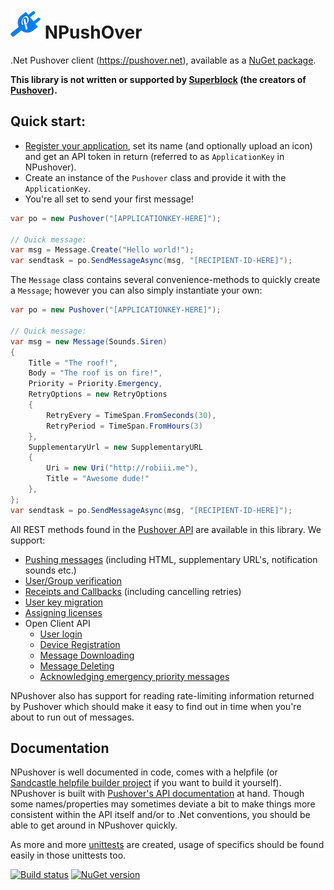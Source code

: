 # ![Logo](https://raw.githubusercontent.com/RobThree/NPushOver/master/Logo/logo_48.png) NPushOver
.Net Pushover client (https://pushover.net), available as a [NuGet package](https://www.nuget.org/packages/NPushover/).

**This library is not written or supported by [Superblock](http://superblock.net/) (the creators of [Pushover](https://pushover.net)).**

## Quick start:

* [Register your application](https://pushover.net/apps/build), set its name (and optionally upload an icon) and get an API token in return (referred to as `ApplicationKey` in NPushover).
* Create an instance of the `Pushover` class and provide it with the `ApplicationKey`.
* You're all set to send your first message!

```c#
var po = new Pushover("[APPLICATIONKEY-HERE]");

// Quick message:
var msg = Message.Create("Hello world!");
var sendtask = po.SendMessageAsync(msg, "[RECIPIENT-ID-HERE]");
```

The `Message` class contains several convenience-methods to quickly create a `Message`; however you can also simply instantiate your own:

```c#
var po = new Pushover("[APPLICATIONKEY-HERE]");

// Quick message:
var msg = new Message(Sounds.Siren)
{
    Title = "The roof!",
    Body = "The roof is on fire!",
    Priority = Priority.Emergency,
    RetryOptions = new RetryOptions
    {
        RetryEvery = TimeSpan.FromSeconds(30),
        RetryPeriod = TimeSpan.FromHours(3)
    },
    SupplementaryUrl = new SupplementaryURL
    {
        Uri = new Uri("http://robiii.me"),
        Title = "Awesome dude!"
    },
};
var sendtask = po.SendMessageAsync(msg, "[RECIPIENT-ID-HERE]");
```

All REST methods found in the [Pushover API](https://pushover.net/api) are available in this library. We support:

* [Pushing messages](https://pushover.net/api#messages) (including HTML, supplementary URL's, notification sounds etc.)
* [User/Group verification](https://pushover.net/api#verification)
* [Receipts and Callbacks](https://pushover.net/api#receipt) (including cancelling retries)
* [User key migration](https://pushover.net/api/subscriptions#migration)
* [Assigning licenses](https://pushover.net/api/licensing)
* Open Client API
  * [User login](https://pushover.net/api/client#login)
  * [Device Registration](https://pushover.net/api/client#register)
  * [Message Downloading](https://pushover.net/api/client#download)
  * [Message Deleting](https://pushover.net/api/client#delete)
  * [Acknowledging emergency priority messages](https://pushover.net/api/client#p2)

NPushover also has support for reading rate-limiting information returned by Pushover which should make it easy to find out in time when you're about to run out of messages.

## Documentation

NPushover is well documented in code, comes with a helpfile (or [Sandcastle helpfile builder project](https://github.com/EWSoftware/SHFB) if you want to build it yourself). NPushover is built with [Pushover's API documentation](https://pushover.net/api) at hand. Though some names/properties may sometimes deviate a bit to make things more consistent within the API itself and/or to .Net conventions, you should be able to get around in NPushover quickly.

As more and more [unittests](https://github.com/RobThree/NPushOver/tree/master/NPushover.Tests) are created, usage of specifics should be found easily in those unittests too.

[![Build status](https://ci.appveyor.com/api/projects/status/tfa6gnupi0gmd9h5)](https://ci.appveyor.com/project/RobIII/npushover) <a href="https://www.nuget.org/packages/NPushover/"><img src="http://img.shields.io/nuget/v/NPushover.svg?style=flat-square" alt="NuGet version" height="18"></a>
